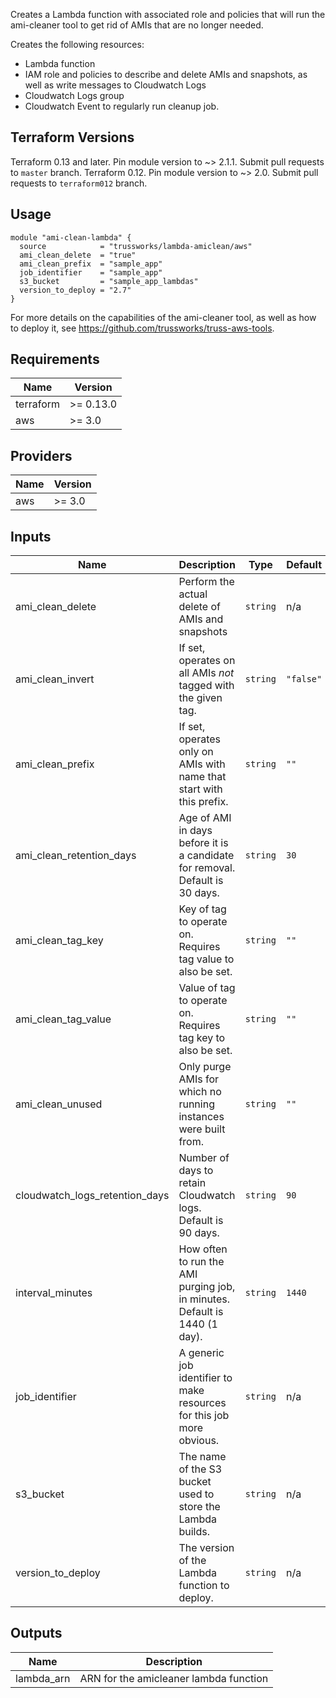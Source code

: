 Creates a Lambda function with associated role and policies that
will run the ami-cleaner tool to get rid of AMIs that are no longer
needed.

Creates the following resources:

* Lambda function
* IAM role and policies to describe and delete AMIs and snapshots,
  as well as write messages to Cloudwatch Logs
* Cloudwatch Logs group
* Cloudwatch Event to regularly run cleanup job.

## Terraform Versions

Terraform 0.13 and later. Pin module version to ~> 2.1.1. Submit pull requests to `master` branch.
Terraform 0.12. Pin module version to ~> 2.0. Submit pull requests to `terraform012` branch.

## Usage

```hcl
module "ami-clean-lambda" {
  source            = "trussworks/lambda-amiclean/aws"
  ami_clean_delete  = "true"
  ami_clean_prefix  = "sample_app"
  job_identifier    = "sample_app"
  s3_bucket         = "sample_app_lambdas"
  version_to_deploy = "2.7"
}
```

For more details on the capabilities of the ami-cleaner tool, as well
as how to deploy it, see <https://github.com/trussworks/truss-aws-tools>.

<!-- BEGINNING OF PRE-COMMIT-TERRAFORM DOCS HOOK -->
## Requirements

| Name | Version |
|------|---------|
| terraform | >= 0.13.0 |
| aws | >= 3.0 |

## Providers

| Name | Version |
|------|---------|
| aws | >= 3.0 |

## Inputs

| Name | Description | Type | Default | Required |
|------|-------------|------|---------|:--------:|
| ami\_clean\_delete | Perform the actual delete of AMIs and snapshots | `string` | n/a | yes |
| ami\_clean\_invert | If set, operates on all AMIs *not* tagged with the given tag. | `string` | `"false"` | no |
| ami\_clean\_prefix | If set, operates only on AMIs with name that start with this prefix. | `string` | `""` | no |
| ami\_clean\_retention\_days | Age of AMI in days before it is a candidate for removal. Default is 30 days. | `string` | `30` | no |
| ami\_clean\_tag\_key | Key of tag to operate on. Requires tag value to also be set. | `string` | `""` | no |
| ami\_clean\_tag\_value | Value of tag to operate on. Requires tag key to also be set. | `string` | `""` | no |
| ami\_clean\_unused | Only purge AMIs for which no running instances were built from. | `string` | `""` | no |
| cloudwatch\_logs\_retention\_days | Number of days to retain Cloudwatch logs. Default is 90 days. | `string` | `90` | no |
| interval\_minutes | How often to run the AMI purging job, in minutes. Default is 1440 (1 day). | `string` | `1440` | no |
| job\_identifier | A generic job identifier to make resources for this job more obvious. | `string` | n/a | yes |
| s3\_bucket | The name of the S3 bucket used to store the Lambda builds. | `string` | n/a | yes |
| version\_to\_deploy | The version of the Lambda function to deploy. | `string` | n/a | yes |

## Outputs

| Name | Description |
|------|-------------|
| lambda\_arn | ARN for the amicleaner lambda function |

<!-- END OF PRE-COMMIT-TERRAFORM DOCS HOOK -->
